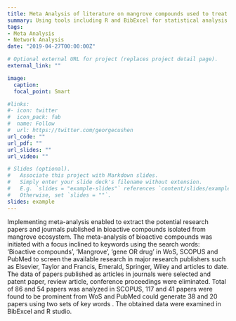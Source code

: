 ```yaml
---
title: Meta Analysis of literature on mangrove compounds used to treat neurodegenerative disorders 
summary: Using tools including R and BibExcel for statistical analysis of literature
tags:
- Meta Analysis
- Network Analysis
date: "2019-04-27T00:00:00Z"

# Optional external URL for project (replaces project detail page).
external_link: ""

image:
  caption: 
  focal_point: Smart

#links:
#- icon: twitter
#  icon_pack: fab
#  name: Follow
#  url: https://twitter.com/georgecushen
url_code: ""
url_pdf: ""
url_slides: ""
url_video: ""

# Slides (optional).
#   Associate this project with Markdown slides.
#   Simply enter your slide deck's filename without extension.
#   E.g. `slides = "example-slides"` references `content/slides/example-slides.md`.
#   Otherwise, set `slides = ""`.
slides: example
---
```


Implementing meta-analysis enabled to extract the potential research papers and journals
published in bioactive compounds isolated from mangrove ecosystem. The meta-analysis
of bioactive compounds was initiated with a focus inclined to keywords using the
search words: ‘Bioactive compounds’, ‘Mangrove’, ‘gene OR drug’ in WoS, SCOPUS
and PubMed to screen the available research in major research publishers such as Elsevier,
Taylor and Francis, Emerald, Springer, Wiley and articles to date. The data of papers
published as articles in journals were selected and patent paper, review article, conference
proceedings were eliminated. Total of 86 and 54 papers was analyzed in SCOPUS, 117 and
41 papers were found to be prominent from WoS and PubMed could generate 38 and 20
papers using two sets of key words . The obtained data were examined in BibExcel
and R studio.


